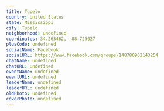 ```yaml
---
title: Tupelo
country: United States
state: Mississippi
city: Tupelo
neighborhood: undefined
coordinates: 34.263462, -88.725027
plusCode: undefined
socialName: Facebook
socialURL: https://www.facebook.com/groups/148780962143254
chatName: undefined
chatURL: undefined
eventName: undefined
eventURL: undefined
leaderName: undefined
leaderURL: undefined
oldPhoto: undefined
coverPhoto: undefined
---
```

